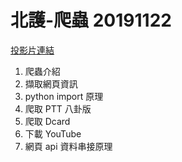 # 北護-爬蟲 20191122

[投影片連結](https://docs.google.com/presentation/d/16qd946YsoQBIPmT5UIqsZ1YbCsOfihH3L8ulFNGwQZA/edit#slide=id.p)

1. 爬蟲介紹
2. 擷取網頁資訊
3. python import 原理
4. 爬取 PTT 八卦版
5. 爬取 Dcard
6. 下載 YouTube
7. 網頁 api 資料串接原理